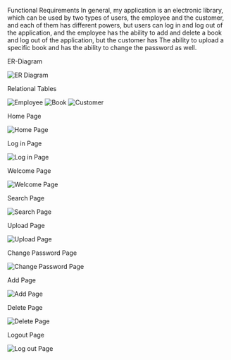 Functional Requirements
In general, my application is an electronic library, which can be used by two types of users, the employee and the customer, and each of
them has different powers, but users can log in and log out of the application, and the employee has the ability to add and delete a book 
and log out of the application, but the customer has The ability to upload a specific book and has the ability to change the password as well.

ER-Diagram








![ER Diagram](Images/ER-Diagram.png)






Relational Tables

![Employee](Images/Employee.png)
![Book](Images/Book.png)
![Customer](Images/Customer.png)




Home Page

![Home Page](Images/Home-Page.png)




Log in Page

![Log in Page](Images/Login-Page.png)



Welcome Page

![Welcome Page](Images/Welcome-Page.png)




Search Page

![Search Page](Images/Search-Page.png)




Upload Page

![Upload Page](Images/Upload-Page.png)




Change Password Page

![Change Password Page](Images/Change-Password-Page.png)




Add Page

![Add Page](Images/Add-Page.png)




Delete Page

![Delete Page](Images/Delete-Page.png)





Logout Page

![Log out Page](Images/Logout-Page.png)
